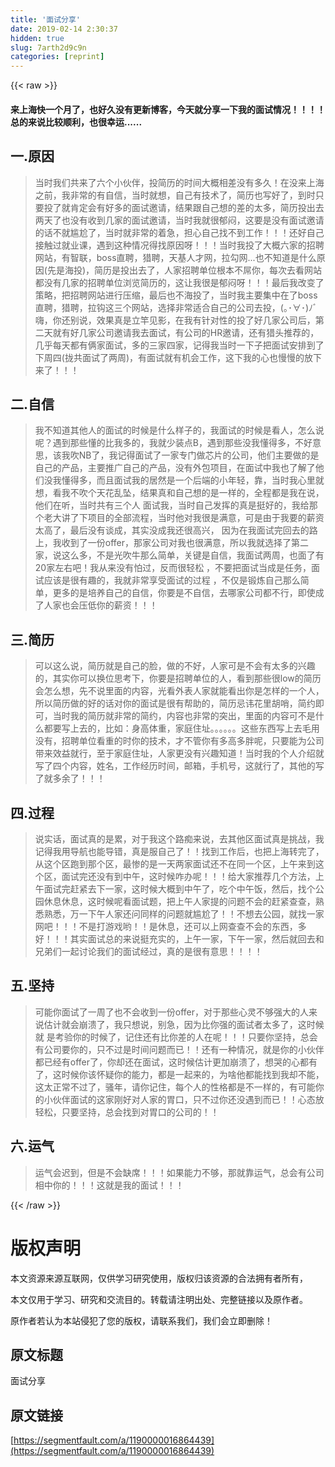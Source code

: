 ```yaml
---
title: '面试分享' 
date: 2019-02-14 2:30:37
hidden: true
slug: 7arth2d9c9n
categories: [reprint]
---
```


{{< raw >}}

                    
<h4>来上海快一个月了，也好久没有更新博客，今天就分享一下我的面试情况！！！！总的来说比较顺利，也很幸运......</h4>
<h2 id="articleHeader0">一.原因</h2>
<blockquote>当时我们共来了六个小伙伴，投简历的时间大概相差没有多久！在没来上海之前，我非常的有自信，当时就想，自己有技术了，简历也写好了，到时只要投了就肯定会有好多的面试邀请，结果跟自己想的差的太多，简历投出去两天了也没有收到几家的面试邀请，当时我就很郁闷，这要是没有面试邀请的话不就尴尬了，当时就非常的着急，担心自己找不到工作！！！还好自己接触过就业课，遇到这种情况得找原因呀！！！当时我投了大概六家的招聘网站，有智联，boss直聘，猎聘，天基人才网，拉勾网...也不知道是什么原因(先是海投)，简历是投出去了，人家招聘单位根本不屌你，每次去看网站都没有几家的招聘单位浏览简历的，这让我很是郁闷呀！！！最后我改变了策略，把招聘网站进行压缩，最后也不海投了，当时我主要集中在了boss直聘，猎聘，拉钩这三个网站，选择非常适合自己的公司去投，(｡･∀･)ﾉﾞ嗨，你还别说，效果真是立竿见影，在我有针对性的投了好几家公司后，第二天就有好几家公司邀请我去面试，有公司的HR邀请，还有猎头推荐的，几乎每天都有俩家面试，多的三家四家，记得我当时一下子把面试安排到了下周四(拢共面试了两周)，有面试就有机会工作，这下我的心也慢慢的放下来了！！！</blockquote>
<h2 id="articleHeader1">二.自信</h2>
<blockquote>我不知道其他人的面试的时候是什么样子的，我面试的时候是看人，怎么说呢？遇到那些懂的比我多的，我就少装点B，遇到那些没我懂得多，不好意思，该我吹NB了，我记得面试了一家专门做芯片的公司，他们主要做的是自己的产品，主要推广自己的产品，没有外包项目，在面试中我也了解了他们没我懂得多，而且面试我的居然是一个后端的小年轻，靠，当时我心里就想，看我不吹个天花乱坠，结果真和自己想的是一样的，全程都是我在说，他们在听，当时共有三个人 面试我，当时自己发挥的真是挺好的，我给那个老大讲了下项目的全部流程，当时他对我很是满意，可是由于我要的薪资太高了，最后没有谈成，其实没成我还很高兴， 因为在我面试完回去的路上，我收到了一份offer，那家公司对我也很满意，所以我就选择了第二家，说这么多，不是光吹牛那么简单，关键是自信，我面试两周，也面了有20家左右吧！我从来没有怕过，反而很轻松 ，不要把面试当成是任务，面试应该是很有趣的，我就非常享受面试的过程 ，不仅是锻炼自己那么简单，更多的是培养自己的自信，你要是不自信，去哪家公司都不行，即使成了人家也会压低你的薪资！！！</blockquote>
<h2 id="articleHeader2">三.简历</h2>
<blockquote>可以这么说，简历就是自己的脸，做的不好，人家可是不会有太多的兴趣的，其实你可以换位思考下，你要是招聘单位的人，看到那些很low的简历会怎么想，先不说里面的内容，光看外表人家就能看出你是怎样的一个人，所以简历做的好的话对你的面试是很有帮助的，简历忌讳花里胡哨，简约即可，当时我的简历就非常的简约，内容也非常的突出，里面的内容可不是什么都要写上去的，比如：身高体重，家庭住址。。。。。。这些东西写上去毛用没有，招聘单位看重的时你的技术，才不管你有多高多胖呢，只要能为公司带来效益就行，至于家庭住址，人家更没有兴趣知道！当时我的个人介绍就写了四个内容，姓名，工作经历时间，邮箱，手机号，这就行了，其他的写了就多余了！！！</blockquote>
<h2 id="articleHeader3">四.过程</h2>
<blockquote>说实话，面试真的是累，对于我这个路痴来说，去其他区面试真是挑战，我记得我用导航也能导错，真是服自己了！！找到工作后，也把上海转完了，从这个区跑到那个区，最惨的是一天两家面试还不在同一个区，上午来到这个区，面试完还没有到中午，这时候咋办呢！！！给大家推荐几个方法，上午面试完赶紧去下一家，这时候大概到中午了，吃个中午饭，然后，找个公园休息休息，这时候呢看面试题，把上午人家提的问题不会的赶紧查查，熟悉熟悉，万一下午人家还问同样的问题就尴尬了！！不想去公园，就找一家网吧！！！不是打游戏哟！！是休息，还可以上网查查不会的东西，多好！！！其实面试总的来说挺充实的，上午一家，下午一家，然后就回去和兄弟们一起讨论我们的面试经过，真的是很有意思！！！！</blockquote>
<h2 id="articleHeader4">五.坚持</h2>
<blockquote>可能你面试了一周了也不会收到一份offer，对于那些心灵不够强大的人来说估计就会崩溃了，我只想说，别急，因为比你强的面试者太多了，这时候就 是考验你的时候了，记住还有比你差的人在呢！！！只要你坚持，总会有公司要你的，只不过是时间问题而已！！还有一种情况，就是你的小伙伴都已经有offer了，你却还在面试，这时候估计更加崩溃了，想哭的心都有了，这时候你该怀疑你的能力，都是一起来的，为啥他都能找到我却不能，这太正常不过了，骚年，请你记住，每个人的性格都是不一样的，有可能你的小伙伴面试的这家刚好对人家的胃口，只不过你还没遇到而已！！心态放轻松，只要坚持，总会找到对胃口的公司的！！</blockquote>
<h2 id="articleHeader5">六.运气</h2>
<blockquote>运气会迟到，但是不会缺席！！！如果能力不够，那就靠运气，总会有公司相中你的！！！这就是我的面试！！！</blockquote>

                
{{< /raw >}}

# 版权声明
本文资源来源互联网，仅供学习研究使用，版权归该资源的合法拥有者所有，

本文仅用于学习、研究和交流目的。转载请注明出处、完整链接以及原作者。

原作者若认为本站侵犯了您的版权，请联系我们，我们会立即删除！

## 原文标题
面试分享

## 原文链接
[https://segmentfault.com/a/1190000016864439](https://segmentfault.com/a/1190000016864439)

